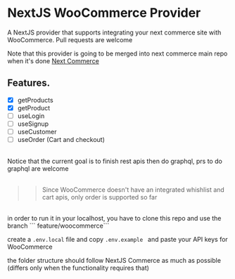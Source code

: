 # NextJS WooCommerce Provider

A NextJS provider that supports integrating your next commerce site with WooCommerce.
Pull requests are welcome

Note that this provider is going to be merged into next commerce main repo when it's done
[Next Commerce](https://github.com/vercel/commerce)

## Features.

- [x] getProducts
- [x] getProduct
- [ ] useLogin
- [ ] useSignup
- [ ] useCustomer
- [ ] useOrder (Cart and checkout)
<br />
Notice that the current goal is to finish rest apis then do graphql, prs to do graphql are welcome
<br />
<br />

>> Since WooCommerce doesn't have an integrated whishlist and cart apis, only order is supported so far

<br />
in order to run it in your localhost, you have to clone this repo and use the branch ```
feature/woocommerce```

create a ``` .env.local ``` file and copy ```.env.example ``` and paste your API keys for WooCommerce

the folder structure should follow NextJS Commerce as much as possible (differs only when the functionality requires that)

